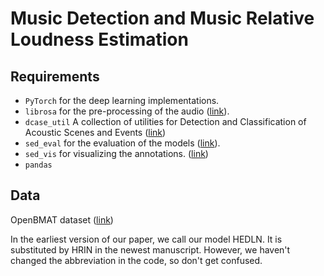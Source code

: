 # Music Detection and Music Relative Loudness Estimation

## Requirements
- `PyTorch` for the deep learning implementations.
- `librosa` for the pre-processing of the audio ([link](https://github.com/librosa/librosa "librosa")).
- `dcase_util` A collection of utilities for Detection and Classification of Acoustic Scenes and Events ([link](https://github.com/DCASE-REPO/dcase_util "dcase_util"))
- `sed_eval` for the evaluation of the models ([link](https://github.com/TUT-ARG/sed_eval "sed_eval")).
- `sed_vis` for visualizing the annotations. ([link](https://github.com/TUT-ARG/sed_vis "sed_vis"))
- `pandas`

## Data
OpenBMAT dataset ([link](https://zenodo.org/record/3381249 "OpenBMAT"))

In the earliest version of our paper, we call our model HEDLN. It is substituted by HRIN in the newest manuscript. However, we haven't changed the abbreviation in the code, so don't get confused.   
